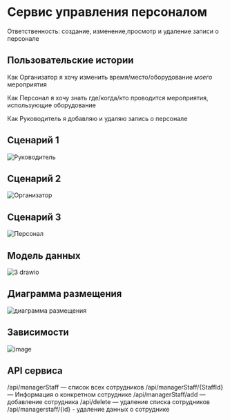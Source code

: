 # Сервис управления персоналом

Ответственность: создание, изменение,просмотр и удаление записи о персонале

## Пользовательские истории

Как Организатор я хочу изменить время/место/оборудование _моего_ мероприятия

Как Персонал я хочу знать где/когда/кто проводится мероприятия, использующие оборудование

Как Руководитель я добавляю и удаляю запись о персонале
 ## Сценарий 1


![Руководитель](https://user-images.githubusercontent.com/82897496/164004063-ac330506-6f3a-4227-9791-55dac2b907be.jpeg)

 ## Сценарий 2
![Организатор](https://user-images.githubusercontent.com/82897496/164004115-d4a475b5-86cc-4c4d-99df-52090e2c365b.jpeg)


 ## Сценарий 3
![Персонал](https://user-images.githubusercontent.com/82897496/164004173-05182b7d-aa61-4c9a-883d-cc684bc0c4ac.jpeg)


## Модель данных
![3 drawio](https://user-images.githubusercontent.com/82897496/163939607-78d28ede-680e-4d6d-95c2-03700f9df23e.png)
## Диаграмма размещения
![диаграмма размещения](https://user-images.githubusercontent.com/82897496/164014823-29b00e63-c4b9-4cbe-94da-100e7a111c3b.jpg)

## Зависимости
![image](https://user-images.githubusercontent.com/82897496/163626377-7cd3255e-5b7e-4b8d-9a45-8152ad953572.png)

## API сервиса
/api/managerStaff — список всех сотрудников
/api/managerStaff/{StaffId} — Информация о конкретном сотруднике
/api/managerStaff/add — добавление сотрудника
/api/delete — удаление списка сотрудников
/api/managerstaff/{id} - удаление данных о сотруднике
